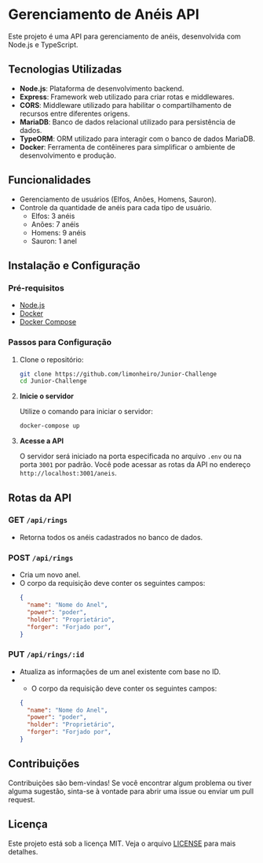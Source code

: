 # Gerenciamento de Anéis API

Este projeto é uma API para gerenciamento de anéis, desenvolvida com Node.js e TypeScript.

## Tecnologias Utilizadas

- **Node.js**: Plataforma de desenvolvimento backend.
- **Express**: Framework web utilizado para criar rotas e middlewares.
- **CORS**: Middleware utilizado para habilitar o compartilhamento de recursos entre diferentes origens.
- **MariaDB**: Banco de dados relacional utilizado para persistência de dados.
- **TypeORM**: ORM utilizado para interagir com o banco de dados MariaDB.
- **Docker**: Ferramenta de contêineres para simplificar o ambiente de desenvolvimento e produção.

## Funcionalidades

- Gerenciamento de usuários (Elfos, Anões, Homens, Sauron).
- Controle da quantidade de anéis para cada tipo de usuário.
  - Elfos: 3 anéis
  - Anões: 7 anéis
  - Homens: 9 anéis
  - Sauron: 1 anel

## Instalação e Configuração

### Pré-requisitos

- [Node.js](https://nodejs.org/)
- [Docker](https://www.docker.com/)
- [Docker Compose](https://docs.docker.com/compose/)

### Passos para Configuração

1. Clone o repositório:

   ```bash
   git clone https://github.com/limonheiro/Junior-Challenge
   cd Junior-Challenge
    ```

4. **Inicie o servidor**

   Utilize o comando para iniciar o servidor:

   ```bash
   docker-compose up
   ```

5. **Acesse a API**

   O servidor será iniciado na porta especificada no arquivo `.env` ou na porta `3001` por padrão. Você pode acessar as rotas da API no endereço `http://localhost:3001/aneis`.

## Rotas da API

### GET `/api/rings`

- Retorna todos os anéis cadastrados no banco de dados.

### POST `/api/rings`

- Cria um novo anel.
- O corpo da requisição deve conter os seguintes campos:
  ```json
  {
    "name": "Nome do Anel",
    "power": "poder",
    "holder": "Proprietário",
    "forger": "Forjado por",
  }
  ```

### PUT `/api/rings/:id`

- Atualiza as informações de um anel existente com base no ID.
- - O corpo da requisição deve conter os seguintes campos:
  ```json
  {
    "name": "Nome do Anel",
    "power": "poder",
    "holder": "Proprietário",
    "forger": "Forjado por",
  }
  ```


## Contribuições

Contribuições são bem-vindas! Se você encontrar algum problema ou tiver alguma sugestão, sinta-se à vontade para abrir uma issue ou enviar um pull request.

## Licença

Este projeto está sob a licença MIT. Veja o arquivo [LICENSE](./LICENSE) para mais detalhes.

